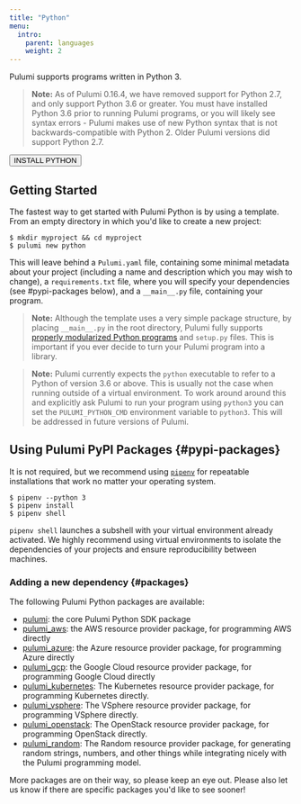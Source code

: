 ```yaml
---
title: "Python"
menu:
  intro:
    parent: languages
    weight: 2
---
```


Pulumi supports programs written in Python 3.

> **Note:** As of Pulumi 0.16.4, we have removed support for Python 2.7, and only support Python 3.6 or greater. You must
> have installed Python 3.6 prior to running Pulumi programs, or you will likely see syntax errors - Pulumi makes use of
> new Python syntax that is not backwards-compatible with Python 2. Older Pulumi versions did support Python 2.7.

<a href="https://www.python.org/downloads/" target="_blank"><button class="button primary small">INSTALL PYTHON</button></a>

## Getting Started

The fastest way to get started with Pulumi Python is by using a template.  From an empty directory in which you'd like to create a new project:

```
$ mkdir myproject && cd myproject
$ pulumi new python
```

This will leave behind a `Pulumi.yaml` file, containing some minimal metadata about your project (including a name and description which you may wish to change), a `requirements.txt` file, where you will specify your dependencies (see #pypi-packages below), and a `__main__.py` file, containing your program.

> **Note:** Although the template uses a very simple package structure, by placing `__main__.py` in the root directory, Pulumi fully supports [properly modularized Python programs](http://docs.python-guide.org/en/latest/writing/structure/) and `setup.py` files.  This is important if you ever decide to turn your Pulumi program into a library.

> **Note:** Pulumi currently expects the `python` executable to refer to a Python of version 3.6 or above. This is
> usually not the case when running outside of a virtual environment. To work around around this and explicitly ask
> Pulumi to run your program using `python3` you can set the `PULUMI_PYTHON_CMD` environment variable to `python3`. This
> will be addressed in future versions of Pulumi.

## Using Pulumi PyPI Packages {#pypi-packages}

It is not required, but we recommend using [`pipenv`](https://pipenv.readthedocs.io/en/latest/) for repeatable installations that work no matter your operating system.

```
$ pipenv --python 3
$ pipenv install
$ pipenv shell
```

`pipenv shell` launches a subshell with your virtual environment already activated. We highly recommend using virtual
environments to isolate the dependencies of your projects and ensure reproducibility between machines.

### Adding a new dependency {#packages}

The following Pulumi Python packages are available:

- [pulumi](https://pypi.org/project/pulumi/): the core Pulumi Python SDK package
- [pulumi_aws](https://pypi.org/project/pulumi_aws/): the AWS resource provider package, for programming AWS directly
- [pulumi_azure](https://pypi.org/project/pulumi_azure/): the Azure resource provider package, for programming Azure directly
- [pulumi_gcp](https://pypi.org/project/pulumi_gcp/): the Google Cloud resource provider package, for programming Google Cloud directly
- [pulumi_kubernetes](https://pypi.org/project/pulumi_kubernetes/): The Kubernetes resource provider package, for programming Kubernetes directly.
- [pulumi_vsphere](https://pypi.org/project/pulumi-vsphere/): The VSphere resource provider package, for programming VSphere directly.
- [pulumi_openstack](https://pypi.org/project/pulumi-openstack/): The OpenStack resource provider package, for programming OpenStack directly.
- [pulumi_random](https://pypi.org/project/pulumi-random/): The Random resource provider package, for generating random strings, numbers, and other things while integrating nicely with the Pulumi programming model.

More packages are on their way, so please keep an eye out.  Please also let us know if there are specific packages you'd like to see sooner!
